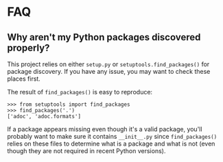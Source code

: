 # FAQ

## Why aren't my Python packages discovered properly?

This project relies on either `setup.py` or `setuptools.find_packages()` for
package discovery. If you have any issue, you may want to check these places
first.

The result of `find_packages()` is easy to reproduce:

    >>> from setuptools import find_packages
    >>> find_packages('.')
    ['adoc', 'adoc.formats']

If a package appears missing even though it's a valid package, you'll probably
want to make sure it contains `__init__.py` since `find_packages()` relies on
these files to determine what is a package and what is not (even though they
are not required in recent Python versions).
